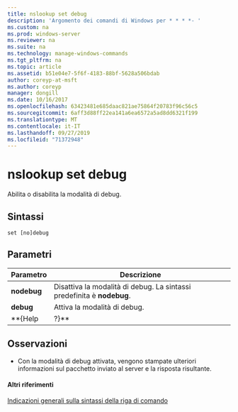 ```yaml
---
title: nslookup set debug
description: 'Argomento dei comandi di Windows per * * * *- '
ms.custom: na
ms.prod: windows-server
ms.reviewer: na
ms.suite: na
ms.technology: manage-windows-commands
ms.tgt_pltfrm: na
ms.topic: article
ms.assetid: b51e04e7-5f6f-4183-88bf-5628a506bdab
author: coreyp-at-msft
ms.author: coreyp
manager: dongill
ms.date: 10/16/2017
ms.openlocfilehash: 63423481e685daac821ae75864f20783f96c56c5
ms.sourcegitcommit: 6aff3d88ff22ea141a6ea6572a5ad8dd6321f199
ms.translationtype: MT
ms.contentlocale: it-IT
ms.lasthandoff: 09/27/2019
ms.locfileid: "71372948"
---
```

# <a name="nslookup-set-debug"></a>nslookup set debug



Abilita o disabilita la modalità di debug.

## <a name="syntax"></a>Sintassi

```
set [no]debug
```

## <a name="parameters"></a>Parametri

|  Parametro  |                         Descrizione                          |
|-------------|--------------------------------------------------------------|
| **nodebug** | Disattiva la modalità di debug. La sintassi predefinita è **nodebug**. |
|  **debug**  |                   Attiva la modalità di debug.                   |
|  \*\*{Help  |                            ?}\*\*                            |

## <a name="remarks"></a>Osservazioni

-   Con la modalità di debug attivata, vengono stampate ulteriori informazioni sul pacchetto inviato al server e la risposta risultante.

#### <a name="additional-references"></a>Altri riferimenti

[Indicazioni generali sulla sintassi della riga di comando](command-line-syntax-key.md)